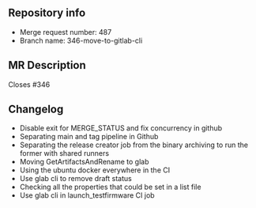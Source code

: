 ## Repository info
- Merge request number: 487
- Branch name: 346-move-to-gitlab-cli

## MR Description
Closes #346


## Changelog

- Disable exit for MERGE_STATUS and fix concurrency in github
- Separating main and tag pipeline in Github
- Separating the release creator job from the binary archiving to run the former with shared runners
- Moving GetArtifactsAndRename to glab
- Using the ubuntu docker everywhere in the CI
- Use glab cli to remove draft status
- Checking all the properties that could be set in a list file
- Use glab cli in launch_testfirmware CI job

